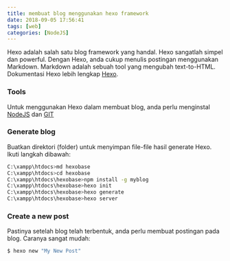 ```yaml
---
title: membuat blog menggunakan hexo framework
date: 2018-09-05 17:56:41
tags: [web]
categories: [NodeJS]
---
```


Hexo adalah salah satu blog framework yang handal. Hexo sangatlah simpel dan powerful. Dengan Hexo, anda cukup menulis postingan menggunakan Markdown. Markdown adalah sebuah tool yang mengubah text-to-HTML. Dokumentasi Hexo lebih lengkap [Hexo](https://hexo.io/).

### Tools
Untuk menggunakan Hexo dalam membuat blog, anda perlu menginstal [NodeJS](http://nodejs.org/) dan [GIT](http://git-scm.com/)
<!-- more -->

### Generate blog
Buatkan direktori (folder) untuk menyimpan file-file hasil generate Hexo. Ikuti langkah dibawah: 
``` bash
C:\xampp\htdocs>md hexobase
C:\xampp\htdocs>cd hexobase
C:\xampp\htdocs\hexobase>npm install -g myblog
C:\xampp\htdocs\hexobase>hexo init
C:\xampp\htdocs\hexobase>hexo generate
C:\xampp\htdocs\hexobase>hexo server
```
### Create a new post
Pastinya setelah blog telah terbentuk, anda perlu membuat postingan pada blog. Caranya sangat mudah:
``` bash
$ hexo new "My New Post"
```